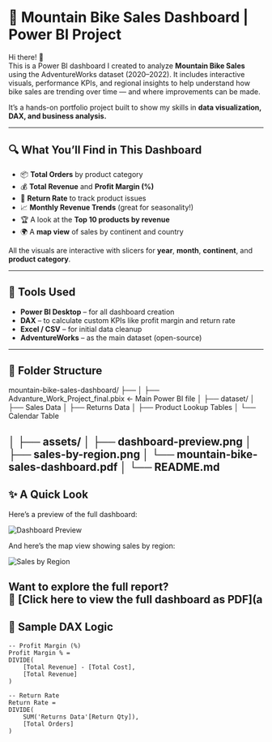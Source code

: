 # 🚴 Mountain Bike Sales Dashboard | Power BI Project

Hi there! 👋  
This is a Power BI dashboard I created to analyze **Mountain Bike Sales** using the AdventureWorks dataset (2020–2022). It includes interactive visuals, performance KPIs, and regional insights to help understand how bike sales are trending over time — and where improvements can be made.

It’s a hands-on portfolio project built to show my skills in **data visualization, DAX, and business analysis.**

---

## 🔍 What You’ll Find in This Dashboard

- 📦 **Total Orders** by product category
- 💰 **Total Revenue** and **Profit Margin (%)**
- 🔁 **Return Rate** to track product issues
- 📈 **Monthly Revenue Trends** (great for seasonality!)
- 🏆 A look at the **Top 10 products by revenue**
- 🌍 A **map view** of sales by continent and country

All the visuals are interactive with slicers for **year**, **month**, **continent**, and **product category**.

---

## 🧰 Tools Used

- **Power BI Desktop** – for all dashboard creation
- **DAX** – to calculate custom KPIs like profit margin and return rate
- **Excel / CSV** – for initial data cleanup
- **AdventureWorks** – as the main dataset (open-source)

---

## 📁 Folder Structure

mountain-bike-sales-dashboard/
├── 
│ ├── Advanture_Work_Project_final.pbix ← Main Power BI file
│
├── dataset/
│ ├── Sales Data
│ ├── Returns Data
│ ├── Product Lookup Tables
│ └── Calendar Table

│
├── assets/
│ ├── dashboard-preview.png
│ ├── sales-by-region.png
│ └── mountain-bike-sales-dashboard.pdf
│
└── README.md
---

## ✨ A Quick Look

Here’s a preview of the full dashboard:

![Dashboard Preview](assets/dashboard-preview.png)

And here’s the map view showing sales by region:

![Sales by Region](assets/sales-by-region.png)

Want to explore the full report?  
📄 [Click here to view the full dashboard as PDF](a
---

## 🧮 Sample DAX Logic

```DAX
-- Profit Margin (%)
Profit Margin % = 
DIVIDE(
    [Total Revenue] - [Total Cost], 
    [Total Revenue]
)

-- Return Rate
Return Rate = 
DIVIDE(
    SUM('Returns Data'[Return Qty]), 
    [Total Orders]
)


